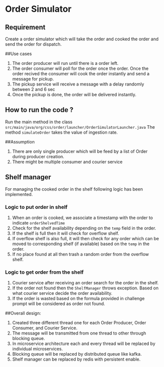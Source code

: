 # Order Simulator
## Requirement
Create a order simulator which will take the order and cooked the order and send the order for dispatch.

##Use cases
1. The order producer will run until there is a order left.
2. The order consumer will poll for the order once the order. Once the order recived 
   the consumer will cook the order instantly and send a message for pickup.
3. The pickup service will receive a message with a delay randomly between 2 and 6 sec
4. Once the pickup is done, the order will be delivered instantly.

## How to run the code ?
Run the main method in the class <code>src/main/java/org/css/order/launcher/OrderSimulatorLauncher.java</code>
The method <code>simulateOrder</code> takes the value of ingestion rate.

##Assumption
1. There are only single producer which will be feed by a list of Order during producer creation.
2. There might be multiple consumer and courier service

## Shelf manager
For managing the cooked order in the shelf following logic has been implemented.
### Logic to put order in shelf
1. When an order is cooked,  we associate a timestamp with the order to indicate <code>orderShelvedTime</code>
2. Check for the shelf availability depending on the <code>temp</code> field in the order.
3. If the shelf is full then it will check for overflow shelf.
4. If overflow shelf is also full, it will then check for any order which can be moved
   to corresponding shelf (if available) based on the <code>temp</code> in the order.
5. If no place found at all then trash a random order from the overflow shelf.

### Logic to get order from the shelf
1. Courier service after receiving an order search for the order in the shelf.
2. If the order not found then the <code>ShelfManager</code> throws exception. 
   Based on what courier service decide the order availability.
3. If the order is wasted based on the formula provided in challenge prompt will be considered
   as order not found.

##Overall design:
1. Created three different thread one for each Order Producer, Order Consumer, and Courier Service.
2. The message will be transmitted from one thread to other through blocking queue.
3. In microservice architecture each and every thread will be replaced by individual microservices.
4. Blocking queue will be replaced by distributed queue like kafka.
5. Shelf manager can be replaced by redis with persistent enable.
